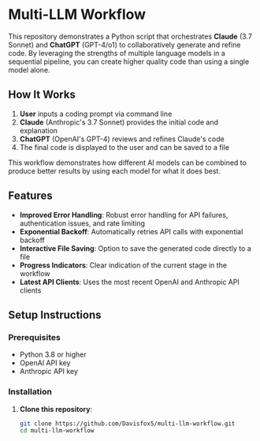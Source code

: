 # Multi-LLM Workflow

This repository demonstrates a Python script that orchestrates **Claude** (3.7 Sonnet) and **ChatGPT** (GPT-4/o1) to collaboratively generate and refine code. By leveraging the strengths of multiple language models in a sequential pipeline, you can create higher quality code than using a single model alone.

## How It Works

1. **User** inputs a coding prompt via command line
2. **Claude** (Anthropic's 3.7 Sonnet) provides the initial code and explanation
3. **ChatGPT** (OpenAI's GPT-4) reviews and refines Claude's code
4. The final code is displayed to the user and can be saved to a file

This workflow demonstrates how different AI models can be combined to produce better results by using each model for what it does best.

## Features

- **Improved Error Handling**: Robust error handling for API failures, authentication issues, and rate limiting
- **Exponential Backoff**: Automatically retries API calls with exponential backoff
- **Interactive File Saving**: Option to save the generated code directly to a file
- **Progress Indicators**: Clear indication of the current stage in the workflow
- **Latest API Clients**: Uses the most recent OpenAI and Anthropic API clients

## Setup Instructions

### Prerequisites

- Python 3.8 or higher
- OpenAI API key
- Anthropic API key

### Installation

1. **Clone this repository**:
   ```bash
   git clone https://github.com/Davisfox5/multi-llm-workflow.git
   cd multi-llm-workflow